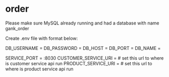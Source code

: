 # order

Please make sure MySQL already running and had a database with name gank_order 


Create .env file with format below: 

DB_USERNAME = 
DB_PASSWORD = 
DB_HOST = 
DB_PORT = 
DB_NAME = 

SERVICE_PORT = :8030
CUSTOMER_SERVICE_URI = # set this url to where is customer service api run
PRODUCT_SERVICE_URI = # set this url to where is product service api run